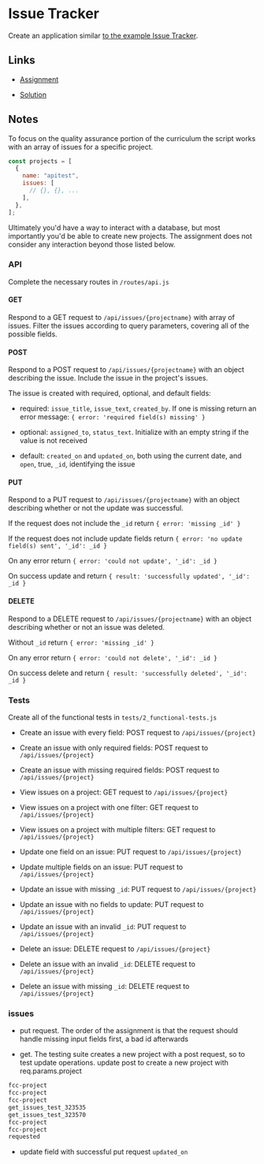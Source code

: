 # Issue Tracker

Create an application similar [to the example Issue Tracker](https://issue-tracker.freecodecamp.rocks/).

## Links

- [Assignment](https://www.freecodecamp.org/learn/quality-assurance/quality-assurance-projects/issue-tracker)

- [Solution](https://replit.com/@borntofrappe/boilerplate-project-issuetracker)

## Notes

To focus on the quality assurance portion of the curriculum the script works with an array of issues for a specific project.

```js
const projects = [
  {
    name: "apitest",
    issues: [
      // {}, {}, ...
    ],
  },
];
```

Ultimately you'd have a way to interact with a database, but most importantly you'd be able to create new projects. The assignment does not consider any interaction beyond those listed below.

### API

Complete the necessary routes in `/routes/api.js`

#### GET

Respond to a GET request to `/api/issues/{projectname}` with array of issues. Filter the issues according to query parameters, covering all of the possible fields.

#### POST

Respond to a POST request to `/api/issues/{projectname}` with an object describing the issue. Include the issue in the project's issues.

The issue is created with required, optional, and default fields:

- required: `issue_title`, `issue_text`, `created_by`. If one is missing return an error message: `{ error: 'required field(s) missing' }`

- optional: `assigned_to`, `status_text`. Initialize with an empty string if the value is not received

- default: `created_on` and `updated_on`, both using the current date, and `open`, true, `_id`, identifying the issue

#### PUT

Respond to a PUT request to `/api/issues/{projectname}` with an object describing whether or not the update was successful.

If the request does not include the `_id` return `{ error: 'missing _id' }`

If the request does not include update fields return `{ error: 'no update field(s) sent', '_id': _id }`

On any error return `{ error: 'could not update', '_id': _id }`

On success update and return `{ result: 'successfully updated', '_id': _id }`

#### DELETE

Respond to a DELETE request to `/api/issues/{projectname}` with an object describing whether or not an issue was deleted.

Without `_id` return `{ error: 'missing _id' }`

On any error return `{ error: 'could not delete', '_id': _id }`

On success delete and return `{ result: 'successfully deleted', '_id': _id }`

### Tests

Create all of the functional tests in `tests/2_functional-tests.js`

- Create an issue with every field: POST request to `/api/issues/{project}`

- Create an issue with only required fields: POST request to `/api/issues/{project}`

- Create an issue with missing required fields: POST request to `/api/issues/{project}`

- View issues on a project: GET request to `/api/issues/{project}`

- View issues on a project with one filter: GET request to `/api/issues/{project}`

- View issues on a project with multiple filters: GET request to `/api/issues/{project}`

- Update one field on an issue: PUT request to `/api/issues/{project}`

- Update multiple fields on an issue: PUT request to `/api/issues/{project}`

- Update an issue with missing `_id`: PUT request to `/api/issues/{project}`

- Update an issue with no fields to update: PUT request to `/api/issues/{project}`

- Update an issue with an invalid `_id`: PUT request to `/api/issues/{project}`

- Delete an issue: DELETE request to `/api/issues/{project}`

- Delete an issue with an invalid `_id`: DELETE request to `/api/issues/{project}`

- Delete an issue with missing `_id`: DELETE request to `/api/issues/{project}`

### issues

- put request. The order of the assignment is that the request should handle missing input fields first, a bad id afterwards

- get. The testing suite creates a new project with a post request, so to test update operations. update post to create a new project with req.params.project

```bash
fcc-project
fcc-project
fcc-project
get_issues_test_323535
get_issues_test_323570
fcc-project
fcc-project
requested
```

- update field with successful put request `updated_on`
